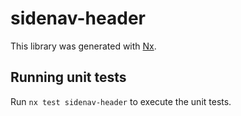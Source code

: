 # sidenav-header

This library was generated with [Nx](https://nx.dev).

## Running unit tests

Run `nx test sidenav-header` to execute the unit tests.
